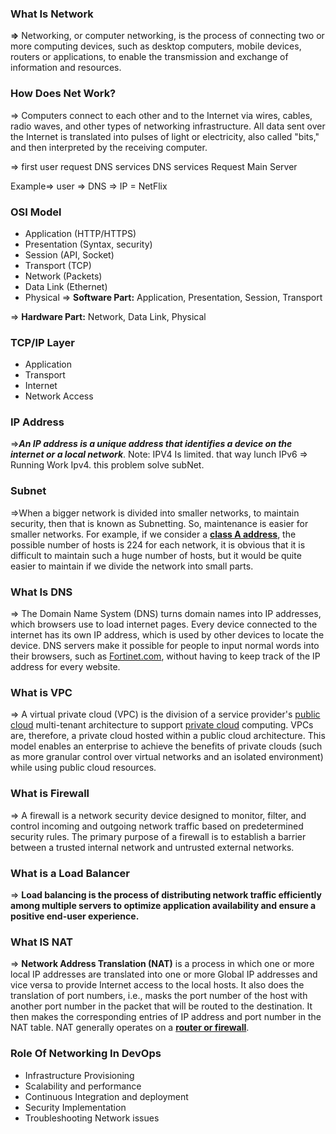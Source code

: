 ### What Is Network

**⇒** Networking, or computer networking, is the process of connecting two or more computing devices, such as desktop computers, mobile devices, routers or applications, to enable the transmission and exchange of information and resources.

### How Does Net Work?

⇒ Computers connect to each other and to the Internet via wires, cables, radio waves, and other types of networking infrastructure. All data sent over the Internet is translated into pulses of light or electricity, also called "bits," and then interpreted by the receiving computer.

⇒ first user request DNS services DNS services Request Main Server

Example⇒ user ⇒ DNS ⇒ IP = NetFlix

### OSI Model

- Application (HTTP/HTTPS)
- Presentation (Syntax, security)
- Session (API, Socket)
- Transport (TCP)
- Network (Packets)
- Data Link (Ethernet)
- Physical
  ⇒ **Software Part:** Application, Presentation, Session, Transport

⇒ **Hardware Part:** Network, Data Link, Physical

### TCP/IP Layer

- Application
- Transport
- Internet
- Network Access

### IP Address

⇒**_An IP address is a unique address that identifies a device on the internet or a local network_**.
Note: IPV4 Is limited. that way lunch IPv6
⇒ Running Work Ipv4. this problem solve subNet.

### Subnet

⇒When a bigger network is divided into smaller networks, to maintain security, then that is known as Subnetting. So, maintenance is easier for smaller networks. For example, if we consider a [**class A address**](https://www.geeksforgeeks.org/introduction-of-classful-ip-addressing), the possible number of hosts is 224 for each network, it is obvious that it is difficult to maintain such a huge number of hosts, but it would be quite easier to maintain if we divide the network into small parts.

### What Is DNS

⇒ The Domain Name System (DNS) turns domain names into IP addresses, which browsers use to load internet pages. Every device connected to the internet has its own IP address, which is used by other devices to locate the device. DNS servers make it possible for people to input normal words into their browsers, such as [Fortinet.com](http://fortinet.com/), without having to keep track of the IP address for every website.

### What is VPC

⇒ A virtual private cloud (VPC) is the division of a service provider's [public cloud](https://www.techtarget.com/searchcloudcomputing/definition/public-cloud) multi-tenant architecture to support [private cloud](https://www.techtarget.com/searchcloudcomputing/definition/private-cloud) computing. VPCs are, therefore, a private cloud hosted within a public cloud architecture. This model enables an enterprise to achieve the benefits of private clouds (such as more granular control over virtual networks and an isolated environment) while using public cloud resources.

### What is Firewall

⇒ A firewall is a network security device designed to monitor, filter, and control incoming and outgoing network traffic based on predetermined security rules. The primary purpose of a firewall is to establish a barrier between a trusted internal network and untrusted external networks.

### What is a Load Balancer

⇒ **Load balancing is the process of distributing network traffic efficiently among multiple servers to optimize application availability and ensure a positive end-user experience.**

### What IS NAT

⇒ **Network Address Translation (NAT)** is a process in which one or more local IP addresses are translated into one or more Global IP addresses and vice versa to provide Internet access to the local hosts. It also does the translation of port numbers, i.e., masks the port number of the host with another port number in the packet that will be routed to the destination. It then makes the corresponding entries of IP address and port number in the NAT table. NAT generally operates on a [**router or firewall**](https://www.geeksforgeeks.org/difference-between-router-and-firewall/).

### Role Of Networking In DevOps

- Infrastructure Provisioning
- Scalability and performance
- Continuous Integration and deployment
- Security Implementation
- Troubleshooting Network issues
